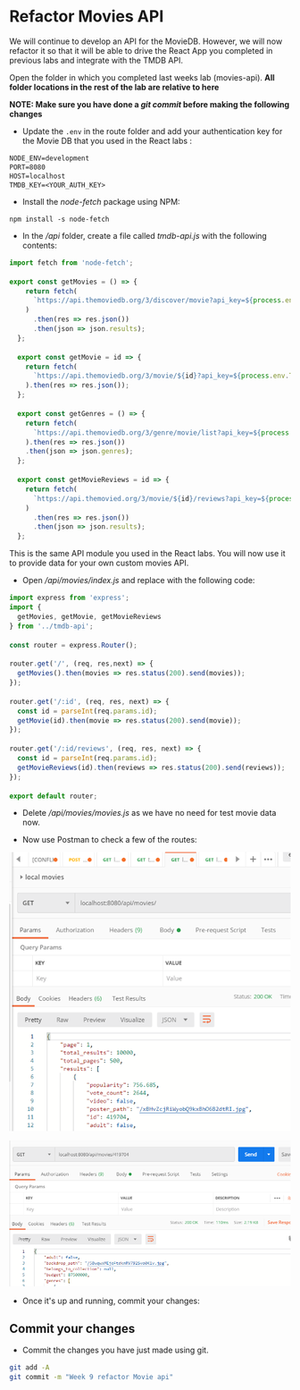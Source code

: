 # Refactor Movies API

We will continue to develop an API for the MovieDB. However, we will now refactor it so that it will be able to drive the React App you completed in previous labs and integrate with the TMDB API. 

Open the folder in which you completed last weeks lab (movies-api). **All folder locations in the rest of the lab are relative to here**

**NOTE: Make sure you have done a *git commit* before making the following changes**

- Update the ``.env`` in the route folder and add your authentication key for the Movie DB that you used in the React labs :

```
NODE_ENV=development
PORT=8080
HOST=localhost
TMDB_KEY=<YOUR_AUTH_KEY>
```

- Install the *node-fetch* package using NPM:
```
npm install -s node-fetch
```

- In the */api* folder, create a file called *tmdb-api.js* with the following contents:
```javascript
import fetch from 'node-fetch';

export const getMovies = () => {
    return fetch(
      `https://api.themoviedb.org/3/discover/movie?api_key=${process.env.TMDB_KEY}&language=en-US&include_adult=false&page=1`
    )
      .then(res => res.json())
      .then(json => json.results);
  };
  
  export const getMovie = id => {
    return fetch(
      `https://api.themoviedb.org/3/movie/${id}?api_key=${process.env.TMDB_KEY}`
    ).then(res => res.json());
  };
  
  export const getGenres = () => {
    return fetch(
      `https://api.themoviedb.org/3/genre/movie/list?api_key=${process.env.TMDB_KEY}&language=en-US`
    ).then(res => res.json())
    .then(json => json.genres);
  };

  export const getMovieReviews = id => {
    return fetch(
      `https://api.themovied.org/3/movie/${id}/reviews?api_key=${process.env.TMDB_KEY}`
    )
      .then(res => res.json())
      .then(json => json.results);
  };
```
This is the same API module you used in the React labs. You will now use it to provide data for your own custom movies API.

- Open */api/movies/index.js* and replace with the following code:

```javascript
import express from 'express';
import {
  getMovies, getMovie, getMovieReviews
} from '../tmdb-api';

const router = express.Router();

router.get('/', (req, res,next) => {
  getMovies().then(movies => res.status(200).send(movies));
});

router.get('/:id', (req, res, next) => {
  const id = parseInt(req.params.id);
  getMovie(id).then(movie => res.status(200).send(movie));
});

router.get('/:id/reviews', (req, res, next) => {
  const id = parseInt(req.params.id);
  getMovieReviews(id).then(reviews => res.status(200).send(reviews));
});

export default router;
```

- Delete */api/movies/movies.js* as we have no need for test movie data now.



- Now use Postman to check a few of the routes:

![Get Movies](./img/movies1.png)

![Get a Movies](./img/movies2.png)

- Once it's up and running, commit your changes:

## Commit your changes

- Commit the changes you have just made using git.

~~~bash
git add -A
git commit -m "Week 9 refactor Movie api"
~~~


